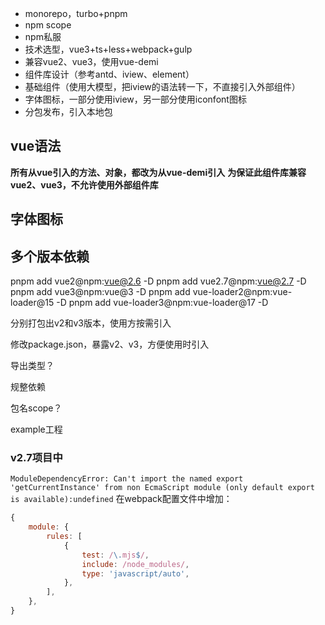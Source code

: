 - monorepo，turbo+pnpm
- npm scope
- npm私服
- 技术选型，vue3+ts+less+webpack+gulp
- 兼容vue2、vue3，使用vue-demi
- 组件库设计（参考antd、iview、element）
- 基础组件（使用大模型，把iview的语法转一下，不直接引入外部组件）
- 字体图标，一部分使用iview，另一部分使用iconfont图标
- 分包发布，引入本地包

## vue语法
**所有从vue引入的方法、对象，都改为从vue-demi引入**
**为保证此组件库兼容vue2、vue3，不允许使用外部组件库**


## 字体图标

## 多个版本依赖
pnpm add vue2@npm:vue@2.6 -D
pnpm add vue2.7@npm:vue@2.7 -D
pnpm add vue3@npm:vue@3 -D
pnpm add vue-loader2@npm:vue-loader@15 -D
pnpm add vue-loader3@npm:vue-loader@17 -D

分别打包出v2和v3版本，使用方按需引入

修改package.json，暴露v2、v3，方便使用时引入

导出类型？

规整依赖

包名scope？

example工程


### v2.7项目中
`ModuleDependencyError: Can't import the named export 'getCurrentInstance' from non EcmaScript module (only default export is available):undefined`
在webpack配置文件中增加：
```js
{
    module: {
        rules: [
            {
                test: /\.mjs$/,
                include: /node_modules/,
                type: 'javascript/auto',
            },
        ],
    },
}
```